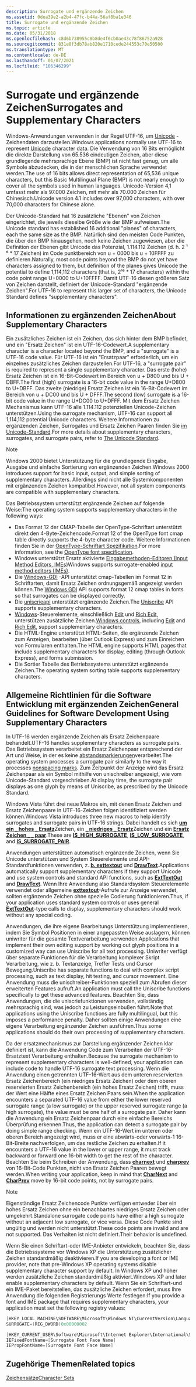 ```yaml
---
description: Surrogate und ergänzende Zeichen
ms.assetid: 0dea39e2-a2b4-47fc-b44a-56af8ba1e346
title: Surrogate und ergänzende Zeichen
ms.topic: article
ms.date: 05/31/2018
ms.openlocfilehash: c8d6b738955c8b8de4f6cb0ae43c78f86752a928
ms.sourcegitcommit: 831e8f3db78ab820e1710cede244553c70e50500
ms.translationtype: MT
ms.contentlocale: de-DE
ms.lasthandoff: 01/07/2021
ms.locfileid: "106346299"
---
```

# <a name="surrogates-and-supplementary-characters"></a><span data-ttu-id="968ff-103">Surrogate und ergänzende Zeichen</span><span class="sxs-lookup"><span data-stu-id="968ff-103">Surrogates and Supplementary Characters</span></span>

<span data-ttu-id="968ff-104">Windows-Anwendungen verwenden in der Regel UTF-16, um [Unicode](unicode.md) -Zeichendaten darzustellen.</span><span class="sxs-lookup"><span data-stu-id="968ff-104">Windows applications normally use UTF-16 to represent [Unicode](unicode.md) character data.</span></span> <span data-ttu-id="968ff-105">Die Verwendung von 16 Bits ermöglicht die direkte Darstellung von 65.536 eindeutigen Zeichen, aber diese grundlegende mehrsprachige Ebene (BMP) ist nicht fast genug, um alle Symbole abzudecken, die in der menschlichen Sprache verwendet werden.</span><span class="sxs-lookup"><span data-stu-id="968ff-105">The use of 16 bits allows direct representation of 65,536 unique characters, but this Basic Multilingual Plane (BMP) is not nearly enough to cover all the symbols used in human languages.</span></span> <span data-ttu-id="968ff-106">Unicode-Version 4,1 umfasst mehr als 97.000 Zeichen, mit mehr als 70.000 Zeichen für Chinesisch.</span><span class="sxs-lookup"><span data-stu-id="968ff-106">Unicode version 4.1 includes over 97,000 characters, with over 70,000 characters for Chinese alone.</span></span>

<span data-ttu-id="968ff-107">Der Unicode-Standard hat 16 zusätzliche "Ebenen" von Zeichen eingerichtet, die jeweils dieselbe Größe wie der BMP aufweisen.</span><span class="sxs-lookup"><span data-stu-id="968ff-107">The Unicode standard has established 16 additional "planes" of characters, each the same size as the BMP.</span></span> <span data-ttu-id="968ff-108">Natürlich sind den meisten Code Punkten, die über den BMP hinausgehen, noch keine Zeichen zugewiesen, aber die Definition der Ebenen gibt Unicode das Potenzial, 1.114.112 Zeichen (d. h. 2 ¹ ⁶ \* 17 Zeichen) im Code punktbereich von u + 0000 bis u + 10FFFF zu definieren.</span><span class="sxs-lookup"><span data-stu-id="968ff-108">Naturally, most code points beyond the BMP do not yet have characters assigned to them, but definition of the planes gives Unicode the potential to define 1,114,112 characters (that is, 2¹⁶ \* 17 characters) within the code point range U+0000 to U+10FFFF.</span></span> <span data-ttu-id="968ff-109">Damit UTF-16 diesen größeren Satz von Zeichen darstellt, definiert der Unicode-Standard "ergänzende Zeichen".</span><span class="sxs-lookup"><span data-stu-id="968ff-109">For UTF-16 to represent this larger set of characters, the Unicode Standard defines "supplementary characters".</span></span>

## <a name="about-supplementary-characters"></a><span data-ttu-id="968ff-110">Informationen zu ergänzenden Zeichen</span><span class="sxs-lookup"><span data-stu-id="968ff-110">About Supplementary Characters</span></span>

<span data-ttu-id="968ff-111">Ein zusätzliches Zeichen ist ein Zeichen, das sich hinter dem BMP befindet, und ein "Ersatz Zeichen" ist ein UTF-16-Codewert.</span><span class="sxs-lookup"><span data-stu-id="968ff-111">A supplementary character is a character located beyond the BMP, and a "surrogate" is a UTF-16 code value.</span></span> <span data-ttu-id="968ff-112">Für UTF-16 ist ein "Ersatzpaar" erforderlich, um ein einzelnes zusätzliches Zeichen darzustellen.</span><span class="sxs-lookup"><span data-stu-id="968ff-112">For UTF-16, a "surrogate pair" is required to represent a single supplementary character.</span></span> <span data-ttu-id="968ff-113">Das erste (hohe) Ersatz Zeichen ist ein 16-Bit-Codewert im Bereich von u + D800 und bis U + DBFF.</span><span class="sxs-lookup"><span data-stu-id="968ff-113">The first (high) surrogate is a 16-bit code value in the range U+D800 to U+DBFF.</span></span> <span data-ttu-id="968ff-114">Das zweite (niedrige) Ersatz Zeichen ist ein 16-Bit-Codewert im Bereich von u + DC00 und bis U + DFFF.</span><span class="sxs-lookup"><span data-stu-id="968ff-114">The second (low) surrogate is a 16-bit code value in the range U+DC00 to U+DFFF.</span></span> <span data-ttu-id="968ff-115">Mit dem Ersatz Zeichen Mechanismus kann UTF-16 alle 1.114.112 potenziellen Unicode-Zeichen unterstützen.</span><span class="sxs-lookup"><span data-stu-id="968ff-115">Using the surrogate mechanism, UTF-16 can support all 1,114,112 potential Unicode characters.</span></span> <span data-ttu-id="968ff-116">Weitere Informationen zu ergänzenden Zeichen, Surrogates und Ersatz Zeichen Paaren finden Sie [im Unicode-Standard](https://www.unicode.org/standard/standard.html).</span><span class="sxs-lookup"><span data-stu-id="968ff-116">For more details about supplementary characters, surrogates, and surrogate pairs, refer to [The Unicode Standard](https://www.unicode.org/standard/standard.html).</span></span>

> [!Note]  
> <span data-ttu-id="968ff-117">Windows 2000 bietet Unterstützung für die grundlegende Eingabe, Ausgabe und einfache Sortierung von ergänzenden Zeichen.</span><span class="sxs-lookup"><span data-stu-id="968ff-117">Windows 2000 introduces support for basic input, output, and simple sorting of supplementary characters.</span></span> <span data-ttu-id="968ff-118">Allerdings sind nicht alle Systemkomponenten mit ergänzenden Zeichen kompatibel.</span><span class="sxs-lookup"><span data-stu-id="968ff-118">However, not all system components are compatible with supplementary characters.</span></span>

 

<span data-ttu-id="968ff-119">Das Betriebssystem unterstützt ergänzende Zeichen auf folgende Weise:</span><span class="sxs-lookup"><span data-stu-id="968ff-119">The operating system supports supplementary characters in the following ways:</span></span>

-   <span data-ttu-id="968ff-120">Das Format 12 der CMAP-Tabelle der OpenType-Schriftart unterstützt direkt den 4-Byte-Zeichencode.</span><span class="sxs-lookup"><span data-stu-id="968ff-120">Format 12 of the OpenType font cmap table directly supports the 4-byte character code.</span></span> <span data-ttu-id="968ff-121">Weitere Informationen finden Sie in der [OpenType-Schriftart Spezifikation](/typography/opentype/spec/).</span><span class="sxs-lookup"><span data-stu-id="968ff-121">For more information, see the [OpenType font specification](/typography/opentype/spec/).</span></span>
-   <span data-ttu-id="968ff-122">Windows unterstützt Ersatz aktivierte [Eingabemethoden-Editoren (Input Method Editors, IMEs)](../dxtecharts/installing-and-using-input-method-editors.md)</span><span class="sxs-lookup"><span data-stu-id="968ff-122">Windows supports surrogate-enabled [input method editors (IMEs)](../dxtecharts/installing-and-using-input-method-editors.md).</span></span>
-   <span data-ttu-id="968ff-123">Die [Windows-GDI](../gdi/windows-gdi.md) -API unterstützt cmap-Tabellen im Format 12 in Schriftarten, damit Ersatz Zeichen ordnungsgemäß angezeigt werden können.</span><span class="sxs-lookup"><span data-stu-id="968ff-123">The [Windows GDI](../gdi/windows-gdi.md) API supports format 12 cmap tables in fonts so that surrogates can be displayed correctly.</span></span>
-   <span data-ttu-id="968ff-124">Die [uniscrieapi](uniscribe.md) unterstützt ergänzende Zeichen.</span><span class="sxs-lookup"><span data-stu-id="968ff-124">The [Uniscribe](uniscribe.md) API supports supplementary characters.</span></span>
-   <span data-ttu-id="968ff-125">[Windows](../controls/window-controls.md)-Steuerelemente, einschließlich [Edit](../controls/edit-controls.md) und [Rich Edit](../controls/rich-edit-controls.md), unterstützen zusätzliche Zeichen.</span><span class="sxs-lookup"><span data-stu-id="968ff-125">[Windows controls](../controls/window-controls.md), including [Edit](../controls/edit-controls.md) and [Rich Edit](../controls/rich-edit-controls.md), support supplementary characters.</span></span>
-   <span data-ttu-id="968ff-126">Die HTML-Engine unterstützt HTML-Seiten, die ergänzende Zeichen zum Anzeigen, bearbeiten (über Outlook Express) und zum Einreichen von Formularen enthalten.</span><span class="sxs-lookup"><span data-stu-id="968ff-126">The HTML engine supports HTML pages that include supplementary characters for display, editing (through Outlook Express), and forms submission.</span></span>
-   <span data-ttu-id="968ff-127">Die Sortier Tabelle des Betriebssystems unterstützt ergänzende Zeichen.</span><span class="sxs-lookup"><span data-stu-id="968ff-127">The operating system sorting table supports supplementary characters.</span></span>

## <a name="general-guidelines-for-software-development-using-supplementary-characters"></a><span data-ttu-id="968ff-128">Allgemeine Richtlinien für die Software Entwicklung mit ergänzenden Zeichen</span><span class="sxs-lookup"><span data-stu-id="968ff-128">General Guidelines for Software Development Using Supplementary Characters</span></span>

<span data-ttu-id="968ff-129">In UTF-16 werden ergänzende Zeichen als Ersatz Zeichenpaare behandelt.</span><span class="sxs-lookup"><span data-stu-id="968ff-129">UTF-16 handles supplementary characters as surrogate pairs.</span></span> <span data-ttu-id="968ff-130">Das Betriebssystem verarbeitet ein Ersatz Zeichenpaar entsprechend der Art und Weise, in der es keine [abstandsmarkierungen](using-nonspacing-characters-and-diacritics.md)verarbeitet.</span><span class="sxs-lookup"><span data-stu-id="968ff-130">The operating system processes a surrogate pair similarly to the way it processes [nonspacing marks](using-nonspacing-characters-and-diacritics.md).</span></span> <span data-ttu-id="968ff-131">Zum Zeitpunkt der Anzeige wird das Ersatz Zeichenpaar als ein Symbol mithilfe von unischreiber angezeigt, wie vom Unicode-Standard vorgeschrieben.</span><span class="sxs-lookup"><span data-stu-id="968ff-131">At display time, the surrogate pair displays as one glyph by means of Uniscribe, as prescribed by the Unicode Standard.</span></span>

<span data-ttu-id="968ff-132">Windows Vista führt drei neue Makros ein, mit denen Ersatz Zeichen und Ersatz Zeichenpaare in UTF-16-Zeichen folgen identifiziert werden können.</span><span class="sxs-lookup"><span data-stu-id="968ff-132">Windows Vista introduces three new macros to help identify surrogates and surrogate pairs in UTF-16 strings.</span></span> <span data-ttu-id="968ff-133">Dabei handelt es sich [**um ein \_ hohes \_ Ersatz**](/windows/win32/api/Winnls/nf-winnls-is_high_surrogate)Zeichen, ein [**\_ niedriges \_ Ersatz**](/windows/win32/api/Winnls/nf-winnls-is_low_surrogate)Zeichen und ein [**Ersatz Zeichen \_ \_ paar**](/windows/win32/api/Winnls/nf-winnls-is_surrogate_pair).</span><span class="sxs-lookup"><span data-stu-id="968ff-133">These are [**IS\_HIGH\_SURROGATE**](/windows/win32/api/Winnls/nf-winnls-is_high_surrogate), [**IS\_LOW\_SURROGATE**](/windows/win32/api/Winnls/nf-winnls-is_low_surrogate), and [**IS\_SURROGATE\_PAIR**](/windows/win32/api/Winnls/nf-winnls-is_surrogate_pair).</span></span>

<span data-ttu-id="968ff-134">Anwendungen unterstützen automatisch ergänzende Zeichen, wenn Sie Unicode unterstützen und System Steuerelemente und API-Standardfunktionen verwenden, z. [**b. exttextout**](/windows/win32/api/wingdi/nf-wingdi-exttextouta) und [**DrawText**](/windows/win32/api/winuser/nf-winuser-drawtext).</span><span class="sxs-lookup"><span data-stu-id="968ff-134">Applications automatically support supplementary characters if they support Unicode and use system controls and standard API functions, such as [**ExtTextOut**](/windows/win32/api/wingdi/nf-wingdi-exttextouta) and [**DrawText**](/windows/win32/api/winuser/nf-winuser-drawtext).</span></span> <span data-ttu-id="968ff-135">Wenn Ihre Anwendung also Standardsystem Steuerelemente verwendet oder allgemeine [**exttextout**](/windows/win32/api/wingdi/nf-wingdi-exttextouta)-Aufrufe zur Anzeige verwendet, sollten ergänzende Zeichen ohne spezielle Codierung funktionieren.</span><span class="sxs-lookup"><span data-stu-id="968ff-135">Thus, if your application uses standard system controls or uses general [**ExtTextOut**](/windows/win32/api/wingdi/nf-wingdi-exttextouta)-type calls to display, supplementary characters should work without any special coding.</span></span>

<span data-ttu-id="968ff-136">Anwendungen, die ihre eigene Bearbeitungs Unterstützung implementieren, indem Sie Symbol Positionen in einer angepassten Weise auslagern, können uniwriter für die gesamte Textverarbeitung verwenden.</span><span class="sxs-lookup"><span data-stu-id="968ff-136">Applications that implement their own editing support by working out glyph positions in a customized way can use Uniscribe for all text processing.</span></span> <span data-ttu-id="968ff-137">Uniwriter verfügt über separate Funktionen für die Verarbeitung komplexer Skript Verarbeitung, wie z. b. Textanzeige, Treffer Tests und Cursor Bewegung.</span><span class="sxs-lookup"><span data-stu-id="968ff-137">Uniscribe has separate functions to deal with complex script processing, such as text display, hit testing, and cursor movement.</span></span> <span data-ttu-id="968ff-138">Eine Anwendung muss die unischreiber-Funktionen speziell zum Abrufen dieser erweiterten Features aufruft.</span><span class="sxs-lookup"><span data-stu-id="968ff-138">An application must call the Uniscribe functions specifically to get these advanced features.</span></span> <span data-ttu-id="968ff-139">Beachten Sie, dass Anwendungen, die die uniscriefunktionen verwenden, vollständig mehrsprachig sind, was jedoch zu Leistungseinbußen führt.</span><span class="sxs-lookup"><span data-stu-id="968ff-139">Note that applications using the Uniscribe functions are fully multilingual, but this imposes a performance penalty.</span></span> <span data-ttu-id="968ff-140">Daher sollten einige Anwendungen eine eigene Verarbeitung ergänzender Zeichen ausführen.</span><span class="sxs-lookup"><span data-stu-id="968ff-140">Thus some applications should do their own processing of supplementary characters.</span></span>

<span data-ttu-id="968ff-141">Da der ersatzmechanismus zur Darstellung ergänzender Zeichen klar definiert ist, kann die Anwendung Code zum Verarbeiten der UTF-16-Ersatztext Verarbeitung enthalten.</span><span class="sxs-lookup"><span data-stu-id="968ff-141">Because the surrogate mechanism to represent supplementary characters is well-defined, your application can include code to handle UTF-16 surrogate text processing.</span></span> <span data-ttu-id="968ff-142">Wenn die Anwendung einen getrennten UTF-16-Wert aus dem unteren reservierten Ersatz Zeichenbereich (ein niedriges Ersatz Zeichen) oder dem oberen reservierten Ersatz Zeichenbereich (ein hohes Ersatz Zeichen) trifft, muss der Wert eine Hälfte eines Ersatz Zeichen Paars sein.</span><span class="sxs-lookup"><span data-stu-id="968ff-142">When the application encounters a separated UTF-16 value from either the lower reserved surrogate range (a low surrogate) or the upper reserved surrogate range (a high surrogate), the value must be one half of a surrogate pair.</span></span> <span data-ttu-id="968ff-143">Daher kann die Anwendung ein Ersatz Zeichenpaar durch eine einfache Bereichs Überprüfung erkennen.</span><span class="sxs-lookup"><span data-stu-id="968ff-143">Thus, the application can detect a surrogate pair by doing simple range checking.</span></span> <span data-ttu-id="968ff-144">Wenn ein UTF-16-Wert im unteren oder oberen Bereich angezeigt wird, muss er eine abwärts-oder vorwärts-1 16-Bit-Breite nachverfolgen, um das restliche Zeichen zu erhalten.</span><span class="sxs-lookup"><span data-stu-id="968ff-144">If it encounters a UTF-16 value in the lower or upper range, it must track backward or forward one 16-bit width to get the rest of the character.</span></span> <span data-ttu-id="968ff-145">Beachten Sie beim Schreiben der Anwendung, dass [**charnext**](/windows/win32/api/winuser/nf-winuser-charnexta) und [**charprev**](/windows/win32/api/winuser/nf-winuser-charpreva) von 16-Bit-Code Punkten, nicht von Ersatz Zeichen Paaren bewegt werden.</span><span class="sxs-lookup"><span data-stu-id="968ff-145">When writing your application, keep in mind that [**CharNext**](/windows/win32/api/winuser/nf-winuser-charnexta) and [**CharPrev**](/windows/win32/api/winuser/nf-winuser-charpreva) move by 16-bit code points, not by surrogate pairs.</span></span>

> [!Note]  
> <span data-ttu-id="968ff-146">Eigenständige Ersatz Zeichencode Punkte verfügen entweder über ein hohes Ersatz Zeichen ohne ein benachbartes niedriges Ersatz Zeichen oder umgekehrt.</span><span class="sxs-lookup"><span data-stu-id="968ff-146">Standalone surrogate code points have either a high surrogate without an adjacent low surrogate, or vice versa.</span></span> <span data-ttu-id="968ff-147">Diese Code Punkte sind ungültig und werden nicht unterstützt.</span><span class="sxs-lookup"><span data-stu-id="968ff-147">These code points are invalid and are not supported.</span></span> <span data-ttu-id="968ff-148">Das Verhalten ist nicht definiert.</span><span class="sxs-lookup"><span data-stu-id="968ff-148">Their behavior is undefined.</span></span>

 

<span data-ttu-id="968ff-149">Wenn Sie einen Schriftart-oder IME-Anbieter entwickeln, beachten Sie, dass die Betriebssysteme vor Windows XP die Unterstützung zusätzlicher Zeichen standardmäßig deaktivieren.</span><span class="sxs-lookup"><span data-stu-id="968ff-149">If you are developing a font or IME provider, note that pre-Windows XP operating systems disable supplementary character support by default.</span></span> <span data-ttu-id="968ff-150">In Windows XP und höher werden zusätzliche Zeichen standardmäßig aktiviert.</span><span class="sxs-lookup"><span data-stu-id="968ff-150">Windows XP and later enable supplementary characters by default.</span></span> <span data-ttu-id="968ff-151">Wenn Sie ein Schriftart-und ein IME-Paket bereitstellen, das zusätzliche Zeichen erfordert, muss Ihre Anwendung die folgenden Registrierungs Werte festlegen:</span><span class="sxs-lookup"><span data-stu-id="968ff-151">If you provide a font and IME package that requires supplementary characters, your application must set the following registry values:</span></span>


```C++
[HKEY_LOCAL_MACHINE\SOFTWARE\Microsoft\Windows NT\CurrentVersion\LanguagePack]
SURROGATE=(REG_DWORD)0x00000002

[HKEY_CURRENT_USER\Software\Microsoft\Internet Explorer\International\Scripts\42]
IEFixedFontName=[Surrogate Font Face Name]
IEPropFontName=[Surrogate Font Face Name]
```



## <a name="related-topics"></a><span data-ttu-id="968ff-152">Zugehörige Themen</span><span class="sxs-lookup"><span data-stu-id="968ff-152">Related topics</span></span>

<dl> <dt>

[<span data-ttu-id="968ff-153">Zeichensätze</span><span class="sxs-lookup"><span data-stu-id="968ff-153">Character Sets</span></span>](character-sets.md)
</dt> </dl>

 

 
